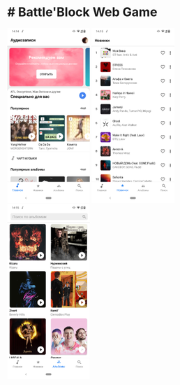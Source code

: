 # # Battle'Block Web Game

<img src="https://raw.githubusercontent.com/sidenevkirill/Sidenevkirill.github.io/master/img/Screenshot_20210116-141448.png" alt="Screenshot 1" height="400">
<img src="https://raw.githubusercontent.com/sidenevkirill/Sidenevkirill.github.io/master/img/Screenshot_20210116-141515.png" alt="Screenshot 2" height="400">
<img src="https://raw.githubusercontent.com/sidenevkirill/Sidenevkirill.github.io/master/img/Screenshot_20210116-141523.png" alt="Screenshot 3" height="400">
